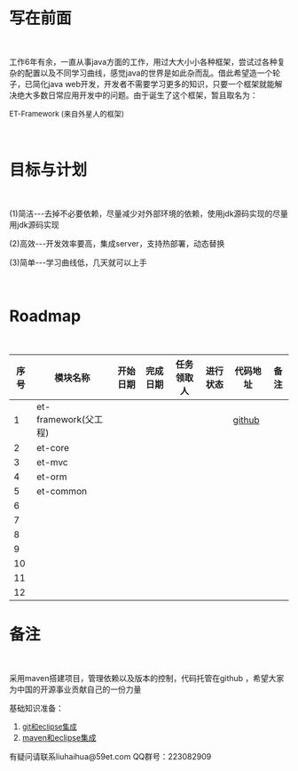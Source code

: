 <h1><strong>写在前面</strong></h1>
&nbsp;

工作6年有余，一直从事java方面的工作，用过大大小小各种框架，尝试过各种复杂的配置以及不同学习曲线，感觉java的世界是如此杂而乱。借此希望造一个轮子，已简化java web开发，开发者不需要学习更多的知识，只要一个框架就能解决绝大多数日常应用开发中的问题。由于诞生了这个框架，暂且取名为：

<span style="font-size: 13px;">ET-Framework (来自外星人的框架)</span>

&nbsp;
<h1><strong>目标与计划</strong></h1>
&nbsp;

(1)简洁---去掉不必要依赖，尽量减少对外部环境的依赖，使用jdk源码实现的尽量用jdk源码实现

(2)高效---开发效率要高，集成server，支持热部署，动态替换

(3)简单---学习曲线低，几天就可以上手

&nbsp;
<h1>Roadmap</h1>
&nbsp;
<table>
<thead>
<tr>
<th data-column="0">
<div>
<div>序号</div>
</div></th>
<th data-column="1">
<div>
<div>模块名称</div>
</div></th>
<th data-column="2">
<div>
<div>开始日期</div>
</div></th>
<th colspan="1" data-column="3">
<div>
<div>完成日期</div>
</div></th>
<th colspan="1" data-column="4">
<div>
<div>任务领取人</div>
</div></th>
<th colspan="1" data-column="5">
<div>
<div>进行状态</div>
</div></th>
<th colspan="1" data-column="6">代码地址</th>
<th colspan="1" data-column="7">
<div>备注</div></th>
</tr>
</thead>
<tbody>
<tr>
<td>1</td>
<td>et-framework(父工程)</td>
<td></td>
<td colspan="1"></td>
<td colspan="1"></td>
<td colspan="1"></td>
<td colspan="1"><a href=" https://github.com/Harries/et-framework" target="_blank">github</a></td>
<td colspan="1"></td>
</tr>
<tr>
<td colspan="1">2</td>
<td colspan="1">et-core</td>
<td colspan="1"></td>
<td colspan="1"></td>
<td colspan="1"></td>
<td colspan="1"></td>
<td colspan="1"></td>
<td colspan="1"></td>
</tr>
<tr>
<td colspan="1">3</td>
<td colspan="1">et-mvc</td>
<td colspan="1"></td>
<td colspan="1"></td>
<td colspan="1"></td>
<td colspan="1"></td>
<td colspan="1"></td>
<td colspan="1"></td>
</tr>
<tr>
<td colspan="1">4</td>
<td colspan="1">et-orm</td>
<td colspan="1"></td>
<td colspan="1"></td>
<td colspan="1"></td>
<td colspan="1"></td>
<td colspan="1"></td>
<td colspan="1"></td>
</tr>
<tr>
<td colspan="1">5</td>
<td colspan="1">et-common</td>
<td colspan="1"></td>
<td colspan="1"></td>
<td colspan="1"></td>
<td colspan="1"></td>
<td colspan="1"></td>
<td colspan="1"></td>
</tr>
<tr>
<td colspan="1">6</td>
<td colspan="1"></td>
<td colspan="1"></td>
<td colspan="1"></td>
<td colspan="1"></td>
<td colspan="1"></td>
<td colspan="1"></td>
<td colspan="1"></td>
</tr>
<tr>
<td colspan="1">7</td>
<td colspan="1"></td>
<td colspan="1"></td>
<td colspan="1"></td>
<td colspan="1"></td>
<td colspan="1"></td>
<td colspan="1"></td>
<td colspan="1"></td>
</tr>
<tr>
<td colspan="1">8</td>
<td colspan="1"></td>
<td colspan="1"></td>
<td colspan="1"></td>
<td colspan="1"></td>
<td colspan="1"></td>
<td colspan="1"></td>
<td colspan="1"></td>
</tr>
<tr>
<td colspan="1">9</td>
<td colspan="1"></td>
<td colspan="1"></td>
<td colspan="1"></td>
<td colspan="1"></td>
<td colspan="1"></td>
<td colspan="1"></td>
<td colspan="1"></td>
</tr>
<tr>
<td colspan="1">10</td>
<td colspan="1"></td>
<td colspan="1"></td>
<td colspan="1"></td>
<td colspan="1"></td>
<td colspan="1"></td>
<td colspan="1"></td>
<td colspan="1"></td>
</tr>
<tr>
<td colspan="1">11</td>
<td colspan="1"></td>
<td colspan="1"></td>
<td colspan="1"></td>
<td colspan="1"></td>
<td colspan="1"></td>
<td colspan="1"></td>
<td colspan="1"></td>
</tr>
<tr>
<td colspan="1">12</td>
<td colspan="1"></td>
<td colspan="1"></td>
<td colspan="1"></td>
<td colspan="1"></td>
<td colspan="1"></td>
<td colspan="1"></td>
<td colspan="1"></td>
</tr>
</tbody>
</table>
<h1></h1>
<h1><strong>备注</strong></h1>
&nbsp;

采用maven搭建项目，管理依赖以及版本的控制，代码托管在github ，希望大家为中国的开源事业贡献自己的一份力量

基础知识准备：
<ol>
	<li><a style="font-size: 13px;" href="http://www.liuhaihua.cn/?p=826">git和eclipse集成</a></li>
	<li><a href="http://www.liuhaihua.cn/?p=632">maven和eclipse集成</a></li>
</ol>
有疑问请联系liuhaihua@59et.com QQ群号：223082909